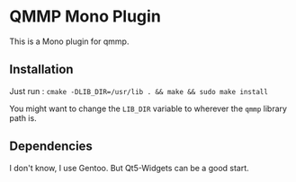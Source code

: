 # QMMP Mono Plugin

This is a Mono plugin for qmmp.

## Installation

Just run : `cmake -DLIB_DIR=/usr/lib . && make && sudo make install`

You might want to change the `LIB_DIR` variable to wherever the `qmmp` library path is.

## Dependencies

I don't know, I use Gentoo. But Qt5-Widgets can be a good start.
